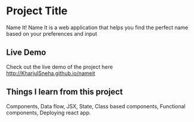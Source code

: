 # Project Title
Name It!
Name It is a web application that helps you find the perfect name based on your preferences and input

## Live Demo

Check out the live demo of the project here http://KharjulSneha.github.io/nameit

## Things I learn from this project
Components,
Data flow,
JSX,
State,
Class based components,
Functional components,
Deploying react app.

